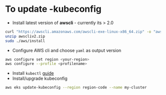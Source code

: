 
# To update -kubeconfig
- Install latest version of **awscli** - currently its > 2.0
```sh
curl "https://awscli.amazonaws.com/awscli-exe-linux-x86_64.zip" -o "awscliv2.zip"
unzip awscliv2.zip
sudo ./aws/install
```
- Configure AWS cli and choose `yaml` as output version

```sh
aws configure set region <your-region>
aws configure --profile <profilename>
```
- Install `kubectl` [guide](https://kubernetes.io/docs/tasks/tools/install-kubectl-linux/)
- Install/upgrade kubeconfig 
```sh
aws eks update-kubeconfig --region region-code --name my-cluster

```


